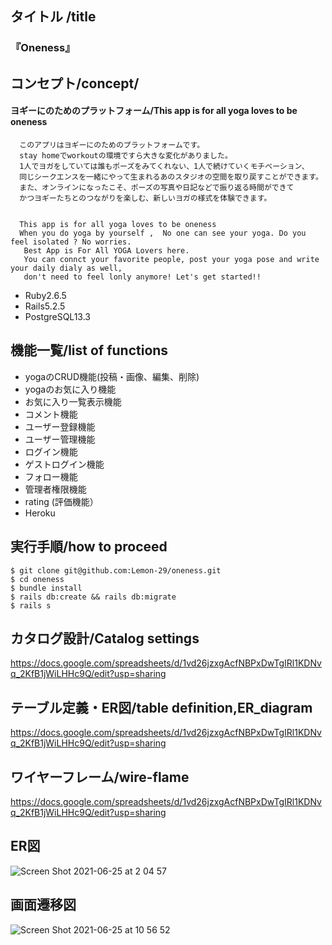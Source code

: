## タイトル /title
### 『Oneness』
## コンセプト/concept/ 
#### ヨギーにのためのプラットフォーム/This app is for all yoga loves to be oneness 

      このアプリはヨギーにのためのプラットフォームです。
      stay homeでworkoutの環境ですら大きな変化がありました。
      1人でヨガをしていては誰もポーズをみてくれない、1人で続けていくモチベーション、
      同じシークエンスを一緒にやって生まれるあのスタジオの空間を取り戻すことができます。 
      また、オンラインになったこそ、ポーズの写真や日記などで振り返る時間ができて
      かつヨギーたちとのつながりを楽しむ、新しいヨガの様式を体験できます。


      This app is for all yoga loves to be oneness
      When you do yoga by yourself ,  No one can see your yoga. Do you feel isolated ? No worries.
       Best App is For All YOGA Lovers here.
       You can connct your favorite people, post your yoga pose and write your daily dialy as well, 
       don't need to feel lonly anymore! Let's get started!!
* Ruby2.6.5
* Rails5.2.5
* PostgreSQL13.3
## 機能一覧/list of functions
* yogaのCRUD機能(投稿・画像、編集、削除)
* yogaのお気に入り機能
* お気に入り一覧表示機能
* コメント機能
* ユーザー登録機能
* ユーザー管理機能
* ログイン機能
* ゲストログイン機能
* フォロー機能
* 管理者権限機能
* rating (評価機能）
* Heroku
## 実行手順/how to proceed
````
$ git clone git@github.com:Lemon-29/oneness.git
$ cd oneness
$ bundle install
$ rails db:create && rails db:migrate
$ rails s
````
## カタログ設計/Catalog settings 
https://docs.google.com/spreadsheets/d/1vd26jzxgAcfNBPxDwTgIRl1KDNvq_2KfB1jWiLHHc9Q/edit?usp=sharing
## テーブル定義・ER図/table definition,ER_diagram
https://docs.google.com/spreadsheets/d/1vd26jzxgAcfNBPxDwTgIRl1KDNvq_2KfB1jWiLHHc9Q/edit?usp=sharing
## ワイヤーフレーム/wire-flame
https://docs.google.com/spreadsheets/d/1vd26jzxgAcfNBPxDwTgIRl1KDNvq_2KfB1jWiLHHc9Q/edit?usp=sharing

## ER図
![Screen Shot 2021-06-25 at 2 04 57](https://user-images.githubusercontent.com/77761510/123360794-e188e800-d5a8-11eb-96a8-a539b8afd646.png)

## 画面遷移図
![Screen Shot 2021-06-25 at 10 56 52](https://user-images.githubusercontent.com/77761510/123360744-ca49fa80-d5a8-11eb-96e1-d112d06e4e22.png)

